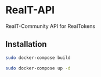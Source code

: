 # RealT-API
RealT-Community API for RealTokens

## Installation
```bash
sudo docker-compose build
```

```bash
sudo docker-compose up -d
```